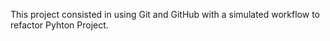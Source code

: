 This project consisted in using Git and GitHub with a simulated workflow to refactor Pyhton Project.
